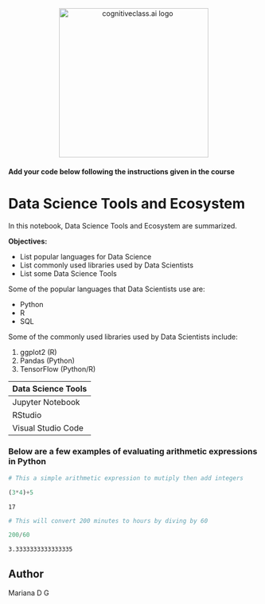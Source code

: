 <center>
    <img src="https://cf-courses-data.s3.us.cloud-object-storage.appdomain.cloud/IBMDeveloperSkillsNetwork-DS0105EN-SkillsNetwork/labs/Module2/images/SN_web_lightmode.png" width="300" alt="cognitiveclass.ai logo">
</center>


#### Add your code below following the instructions given in the course


# Data Science Tools and Ecosystem

In this notebook, Data Science Tools and Ecosystem are summarized.

**Objectives:**


- List popular languages for Data Science
- List commonly used libraries used by Data Scientists
- List some Data Science Tools

Some of the popular languages that Data Scientists use are:

- Python
- R
- SQL

Some of the commonly used libraries used by Data Scientists include:

1. ggplot2 (R)
2. Pandas (Python)
3. TensorFlow (Python/R)

|Data Science Tools|
|-----|
|Jupyter Notebook|
|RStudio|
|Visual Studio Code|

### Below are a few examples of evaluating arithmetic expressions in Python


```python
# This a simple arithmetic expression to mutiply then add integers

(3*4)+5
```




    17




```python
# This will convert 200 minutes to hours by diving by 60

200/60
```




    3.3333333333333335



## Author

Mariana D G


```python

```

